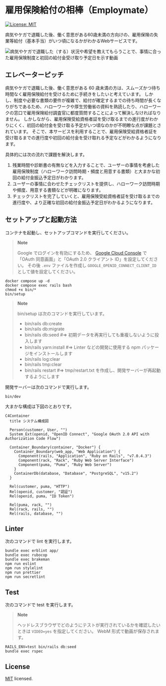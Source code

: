 # 雇用保険給付の相棒（Employmate）

<p>
  <a href="https://github.com/maeda-m/employmate/blob/main/LICENSE" target="_blank">
    <img alt="License: MIT" src="https://img.shields.io/badge/License-MIT-yellow.svg" />
  </a>
</p>

病気やケガで退職した後、働く意思がある60歳未満の方向けの、雇用保険の失業等給付（基本手当）がいつ頃になるかがわかるWebサービスです。

![病気やケガで退職した（する）状況や希望を教えてもらうことで、事情に合った雇用保険制度と初回の給付金受け取り予定日を示す動画](https://github.com/maeda-m/employmate/assets/943541/cfaffaef-3b08-4616-b52c-e986b5b42168)

## エレベーターピッチ

病気やケガで退職した後、働く意思がある 60 歳未満の方は、スムーズかつ待ち時間なく雇用保険給付を受けるために手続きをしたいと考えています。
しかし、制度や必要な書類の要件が複雑で、給付が確定するまでの待ち時間が長くなりがちであるため、ハローワークや厚生労働省の資料を熟読したり、ハローワークの窓口で雇用保険給付調査官に都度質問することによって解決しなければなりません。
しかしながら、雇用保険受給資格者証を受け取るまでの進行度がわかりにくく、初回の給付金を受け取る予定がいつ頃なのかが不明瞭な点が課題とされています。
そこで、本サービスを利用することで、雇用保険受給資格者証を受け取るまでの進行度や初回の給付金を受け取れる予定などがわかるようになります。

具体的には次の流れで課題を解決します。

1. 残業時間や診断書の有無などを入力することで、ユーザーの事情を考慮した雇用保険制度（ハローワーク訪問時期・頻度と用意する書類）と大まかな初回の給付金振込予定日がわかります。
2. ユーザーの事情に合わせたチェックリストを提供し、ハローワーク訪問時期や頻度、用意する書類などが明確になります。
3. チェックリストを完了していくと、雇用保険受給資格者証を受け取るまでの進行度や、より正確な初回の給付金振込予定日がわかるようになります。

## セットアップと起動方法

コンテナを起動し、セットアップコマンドを実行してください。

> **Note**
>
> Google でログインを有効にするため、 [Google Cloud Console](https://console.cloud.google.com/) で「OAuth 同意画面」と「OAuth 2.0 クライアント ID」を設定してください。
> その後 `.env` ファイルを作成し `GOOGLE_OPENID_CONNECT_CLIENT_ID` として値を設定してください。

```shell
docker compose up -d
docker compose exec rails bash
chmod +x bin/*
bin/setup
```

> **Note**
>
> bin/setup は次のコマンドを実行しています。
>
> - bin/rails db:create
> - bin/rails db:migrate
> - bin/rails db:seed #=> 初期データを再実行しても重複しないように投入します
> - bin/rails yarn:install #=> Linter などの開発に使用する npm パッケージをインストールします
> - bin/rails log:clear
> - bin/rails tmp:clear
> - bin/rails restart #=> tmp/restart.txt を作成し、開発サーバーが再起動するようにします

開発サーバーは次のコマンドで実行します。

```shell
bin/dev
```

大まかな構成は下図のとおりです。

```mermaid
C4Container
  title システム構成図

  Person(customer, User, "")
  System_Ext(openid, "OpenID Connect", "Google OAuth 2.0 API with Authorization Code Flow")

  Container_Boundary(container, "Docker") {
    Container_Boundary(web_app, "Web Application") {
      Component(rails, "Application", "Ruby on Rails", "v7.0.4.3")
      Component(rack, "Rack", "Ruby Web Server Interface")
      Component(puma, "Puma", "Ruby Web Server")
    }
    ContainerDb(database, "Database", "PostgreSQL", "v15.2")
  }

  Rel(customer, puma, "HTTP")
  Rel(openid, customer, "認証")
  Rel(openid, puma, "ID Token")

  Rel(puma, rack, "")
  Rel(rack, rails, "")
  Rel(rails, database, "")

```

## Linter

次のコマンドで lint を実行します。

```shell
bundle exec erblint app/
bundle exec rubocop
bundle exec brakeman
npm run eslint
npm run stylelint
npm run prettier
npm run secretlint
```

## Test

次のコマンドで test を実行します。

> **Note**
>
> ヘッドレスブラウザでどのようにテストが実行されているかを確認したいときは `VIDEO=yes` を指定してください。 WebM 形式で動画が保存されます。

```shell
RAILS_ENV=test bin/rails db:seed
bundle exec rspec
```

## License

[MIT](https://github.com/maeda-m/employmate/blob/main/LICENSE) licensed.
